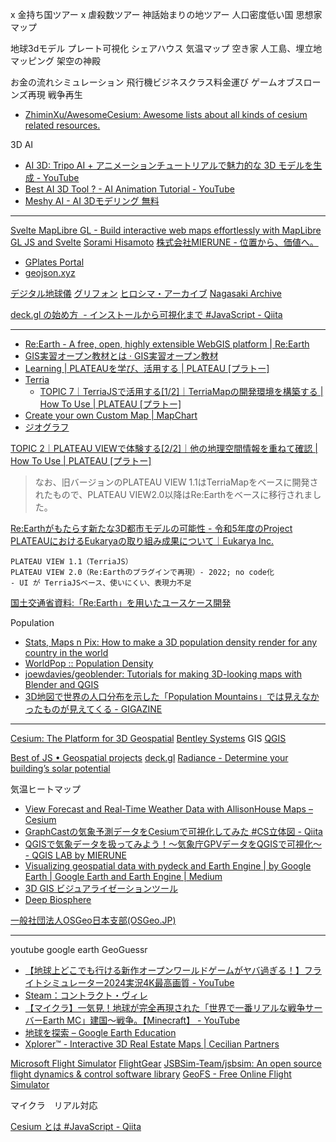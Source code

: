
x 金持ち国ツアー
x 虐殺数ツアー
神話始まりの地ツアー
人口密度低い国
思想家マップ

地球3dモデル
プレート可視化
シェアハウス
気温マップ
空き家
人工島、埋立地マッピング
架空の神殿

お金の流れシミュレーション
飛行機ビジネスクラス料金運び
ゲームオブスローンズ再現
戦争再生


- [ZhiminXu/AwesomeCesium: Awesome lists about all kinds of cesium related resources.](https://github.com/ZhiminXu/AwesomeCesium)

3D AI
- [AI 3D: Tripo AI + アニメーションチュートリアルで魅力的な 3D モデルを生成 - YouTube](https://www.youtube.com/watch?v=uC8hzJvDHxs)
- [Best AI 3D Tool ? - AI Animation Tutorial - YouTube](https://www.youtube.com/watch?v=7aYy9H7jQuQ)
- [Meshy AI - AI 3Dモデリング 無料](https://www.meshy.ai/)

---

[Svelte MapLibre GL - Build interactive web maps effortlessly with MapLibre GL JS and Svelte](https://svelte-maplibre-gl.mierune.dev/)
[Sorami Hisamoto](https://sorami.dev/)
[株式会社MIERUNE - 位置から、価値へ。](https://www.mierune.co.jp/)

- [GPlates Portal](https://portal.gplates.org/)
- [geojson.xyz](https://geojson.xyz/)

[デジタル地球儀](https://digital-globe.netlify.app/)
[グリフォン](https://griffon.netlify.app/)
[ヒロシマ・アーカイブ](https://hiroshima.mapping.jp/index_jp.html)
[Nagasaki Archive](https://www.nagasaki.mapping.jp/)


[deck.gl の始め方  - インストールから可視化まで #JavaScript - Qiita](https://qiita.com/keijipoon/items/92d9551930fe52d6c90a)

---


- [Re:Earth - A free, open, highly extensible WebGIS platform | Re:Earth](https://reearth.io/ja/)
- [GIS実習オープン教材とは · GIS実習オープン教材](https://gis-oer.github.io/gitbook/book/)
- [Learning | PLATEAUを学び、活用する | PLATEAU [プラトー]](https://www.mlit.go.jp/plateau/learning/)
- [Terria](https://terria.io/)
    - [TOPIC 7｜TerriaJSで活用する[1/2]｜TerriaMapの開発環境を構築する | How To Use | PLATEAU [プラトー]](https://www.mlit.go.jp/plateau/learning/tpc07-1/)
- [Create your own Custom Map | MapChart](https://www.mapchart.net/)
- [ジオグラフ](https://www.geograph.teikokushoin.co.jp/)


[TOPIC 2｜PLATEAU VIEWで体験する[2/2]｜他の地理空間情報を重ねて確認 | How To Use | PLATEAU [プラトー]](https://www.mlit.go.jp/plateau/learning/tpc02-2/)
> なお、旧バージョンのPLATEAU VIEW 1.1はTerriaMapをベースに開発されたもので、PLATEAU VIEW2.0以降はRe:Earthをベースに移行されました。

[Re:Earthがもたらす新たな3D都市モデルの可能性 - 令和5年度のProject PLATEAUにおけるEukaryaの取り組み成果について｜Eukarya Inc.](https://note.com/eukarya/n/n75c8eea7b31e)
```
PLATEAU VIEW 1.1（TerriaJS）
PLATEAU VIEW 2.0（Re:Earthのプラグインで再現）- 2022; no code化
- UI が TerriaJSベース、使いにくい、表現力不足
```

[国土交通省資料:「Re:Earth」を用いたユースケース開発](https://www.mlit.go.jp/scpf/archives/docs/3d_matching_221027.pdf)


Population
- [Stats, Maps n Pix: How to make a 3D population density render for any country in the world](https://www.statsmapsnpix.com/2020/11/how-to-make-3d-population-density.html)
- [WorldPop :: Population Density](https://hub.worldpop.org/project/categories?id=18)
- [joewdavies/geoblender: Tutorials for making 3D-looking maps with Blender and QGIS](https://github.com/joewdavies/geoblender?tab=readme-ov-file)
- [3D地図で世界の人口分布を示した「Population Mountains」では見えなかったものが見えてくる - GIGAZINE](https://gigazine.net/news/20181213-population-mountains/)



---

[Cesium: The Platform for 3D Geospatial](https://cesium.com/)
[Bentley Systems](https://ja.bentley.com/)
GIS
[QGIS](https://qgis.org/)


[Best of JS • Geospatial projects](https://bestofjs.org/projects?page=1&limit=30&tags=geospatial&sort=total)
[deck.gl](https://deck.gl/)
[Radiance - Determine your building’s solar potential](https://useradiance.com/)


気温ヒートマップ
- [View Forecast and Real-Time Weather Data with AllisonHouse Maps – Cesium](https://cesium.com/blog/2017/04/27/allisonhouse/)
- [GraphCastの気象予測データをCesiumで可視化してみた #CS立体図 - Qiita](https://qiita.com/wayama_ryousuke/items/f1823be92153e9b2928b)
- [QGISで気象データを扱ってみよう！〜気象庁GPVデータをQGISで可視化〜 - QGIS LAB by MIERUNE](https://qgis.mierune.co.jp/posts/usecase_jma-weather-data)
- [Visualizing geospatial data with pydeck and Earth Engine | by Google Earth | Google Earth and Earth Engine | Medium](https://medium.com/google-earth/visualizing-geospatial-data-with-pydeck-and-earth-engine-8f77ce1fc8bb)
- [3D GIS ビジュアライゼーションツール](https://chatgpt.com/c/685622fc-ded4-8013-a3b0-bc1cfc6a3df3)
- [Deep Biosphere](https://portal.gplates.org/portal/biosphere/)




[一般社団法人OSGeo日本支部(OSGeo.JP)](https://www.osgeo.jp/about)



---


youtube google earth
GeoGuessr

- [【地球上どこでも行ける新作オープンワールドゲームがヤバ過ぎる！】フライトシミュレーター2024実況4K最高画質 - YouTube](https://www.youtube.com/watch?v=Ty79OKfaZbs)
- [Steam：コントラクト・ヴィレ](https://store.steampowered.com/app/2698780/_/?l=japanese)
- [【マイクラ】一気見！地球が完全再現された「世界で一番リアルな戦争サーバーEarth MC」建国～戦争。【Minecraft】 - YouTube](https://www.youtube.com/watch?v=-LHpQS7oYLo)
- [地球を探索 – Google Earth Education](https://www.google.com/earth/education/explore-earth/)
- [Xplorer™ - Interactive 3D Real Estate Maps | Cecilian Partners](https://www.cecilianpartners.com/products/xplorer)



[Microsoft Flight Simulator](https://www.flightsimulator.com/)
[FlightGear](https://www.flightgear.org/)
[JSBSim-Team/jsbsim: An open source flight dynamics & control software library](https://github.com/JSBSim-Team/jsbsim)
[GeoFS - Free Online Flight Simulator](https://www.geo-fs.com/)

マイクラ　リアル対応


[Cesium とは #JavaScript - Qiita](https://qiita.com/haystacker/items/2b17287ebf60bf87e892)
